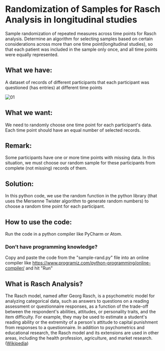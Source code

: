 # Randomization of Samples for Rasch Analysis in longitudinal studies
Sample randomization of repeated measures across time points for Rasch analysis.
Determine an algorithm for selecting samples based on certain considerations across more than one time point(longitudinal studies), so that each patient was included in the sample only once, and all time points were equally represented. 

## What we have:
A dataset of records of different participants that each participant was questioned (has entries) at different time points

![01](https://user-images.githubusercontent.com/82238399/206615620-d901c9da-ff59-4485-b030-b28ddc8d9aa8.png)

## What we want:
We need to randomly choose one time point for each participant's data. Each time point should have an equal number of selected records.

## Remark:
Some participants have one or more time points with missing data. In this situation, we must choose our random sample for these participants from complete (not missing) records of them.

## Solution:
In this python code, we use the random function in the python library (that uses the Mersenne Twister algorithm to generate random numbers) to choose a random time point for each participant.

## How to use the code:
Run the code in a python compiler like PyCharm or Atom.
### Don’t have programming knowledge? 
Copy and paste the code from the "sample-rand.py" file into an online compiler like https://www.programiz.com/python-programming/online-compiler/ and hit "Run"

## What is Rasch Analysis?
The Rasch model, named after Georg Rasch, is a psychometric model for analyzing categorical data, such as answers to questions on a reading assessment or questionnaire responses, as a function of the trade-off between the respondent's abilities, attitudes, or personality traits, and the item difficulty. For example, they may be used to estimate a student's reading ability or the extremity of a person's attitude to capital punishment from responses to a questionnaire. In addition to psychometrics and educational research, the Rasch model and its extensions are used in other areas, including the health profession, agriculture, and market research. ([Wikipedia](https://en.wikipedia.org/wiki/Rasch_model))
